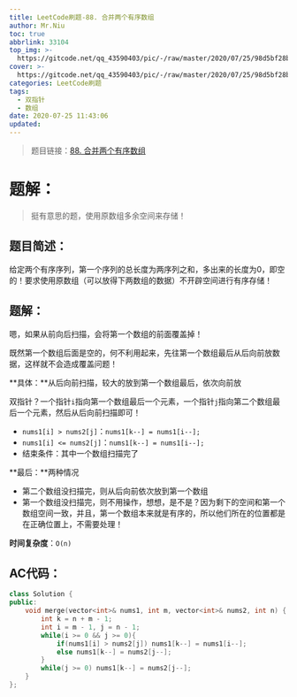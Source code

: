 ```yaml
---
title: LeetCode刷题-88. 合并两个有序数组
author: Mr.Niu
toc: true
abbrlink: 33104
top_img: >-
  https://gitcode.net/qq_43590403/pic/-/raw/master/2020/07/25/98d5bf28bc4294fbaed30835ef623e13.png
cover: >-
  https://gitcode.net/qq_43590403/pic/-/raw/master/2020/07/25/98d5bf28bc4294fbaed30835ef623e13.png
categories: LeetCode刷题
tags:
  - 双指针
  - 数组
date: 2020-07-25 11:43:06
updated:
---
```










> 题目链接：[88. 合并两个有序数组]( https://leetcode-cn.com/problems/merge-sorted-array/)



# 题解：



> 挺有意思的题，使用原数组多余空间来存储！



## 题目简述：

给定两个有序序列，第一个序列的总长度为两序列之和，多出来的长度为0，即空的！要求使用原数组（可以放得下两数组的数据）不开辟空间进行有序存储！

## 题解：



嗯，如果从前向后扫描，会将第一个数组的前面覆盖掉！

既然第一个数组后面是空的，何不利用起来，先往第一个数组最后从后向前放数据，这样就不会造成覆盖问题！



**具体：**从后向前扫描，较大的放到第一个数组最后，依次向前放



双指针？一个指针`i`指向第一个数组最后一个元素，一个指针`j`指向第二个数组最后一个元素，然后从后向前扫描即可！

- `nums1[i] > nums2[j]`：`nums1[k--] = nums1[i--];`
- `nums1[i] <= nums2[j]`：`nums1[k--] = nums1[i--];`
- 结束条件：其中一个数组扫描完了



**最后：**两种情况

- 第二个数组没扫描完，则从后向前依次放到第一个数组
- 第一个数组没扫描完，则不用操作，想想，是不是？因为剩下的空间和第一个数组空间一致，并且，第一个数组本来就是有序的，所以他们所在的位置都是在正确位置上，不需要处理！





**时间复杂度**：`O(n)`

## AC代码：



```c++
class Solution {
public:
    void merge(vector<int>& nums1, int m, vector<int>& nums2, int n) {
        int k = n + m - 1;
        int i = m - 1, j = n - 1;
        while(i >= 0 && j >= 0){
            if(nums1[i] > nums2[j]) nums1[k--] = nums1[i--];
            else nums1[k--] = nums2[j--];
        }
        while(j >= 0) nums1[k--] = nums2[j--];
    }
};
```



